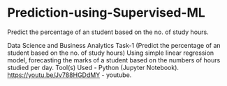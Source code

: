 # Prediction-using-Supervised-ML
Predict the percentage of an student based on the no. of study hours.

Data Science and Business Analytics Task-1 (Predict the percentage of an student based on the no. of study hours) Using simple linear regression model, forecasting the marks of a student based on the numbers of hours studied per day. Tool(s) Used - Python (Jupyter Notebook). https://youtu.be/Jv788HGDdMY - youtube.
